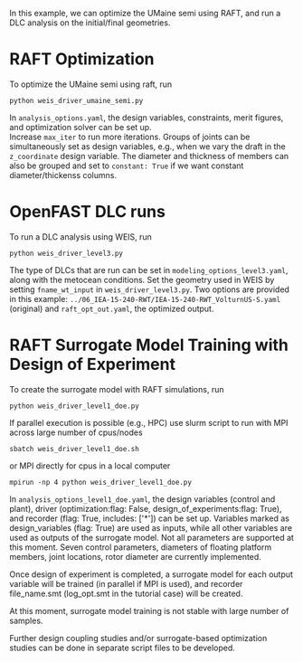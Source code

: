 In this example, we can optimize the UMaine semi using RAFT, and run a DLC analysis on the initial/final geometries.

# RAFT Optimization
To optimize the UMaine semi using raft, run
 ```
 python weis_driver_umaine_semi.py
 ```
 
 In `analysis_options.yaml`, the design variables, constraints, merit figures, and optimization solver can be set up.  
 Increase `max_iter` to run more iterations.
 Groups of joints can be simultaneously set as design variables, e.g., when we vary the draft in the `z_coordinate` design variable.
 The diameter and thickness of members can also be grouped and set to `constant: True` if we want constant diameter/thickenss columns.
 
 # OpenFAST DLC runs
 To run a DLC analysis using WEIS, run
  ```
 python weis_driver_level3.py
  ```
  
 The type of DLCs that are run can be set in `modeling_options_level3.yaml`, along with the metocean conditions.
 Set the geometry used in WEIS by setting `fname_wt_input` in `weis_driver_level3.py`. 
 Two options are provided in this example: `../06_IEA-15-240-RWT/IEA-15-240-RWT_VolturnUS-S.yaml` (original) and `raft_opt_out.yaml`, the optimized output.

 
# RAFT Surrogate Model Training with Design of Experiment
To create the surrogate model with RAFT simulations, run
 ```
 python weis_driver_level1_doe.py
 ```
 If parallel execution is possible (e.g., HPC) use slurm script to run with MPI across large number of cpus/nodes
 ```
 sbatch weis_driver_level1_doe.sh
 ```
 or MPI directly for cpus in a local computer
 ```
 mpirun -np 4 python weis_driver_level1_doe.py
 ```

 In `analysis_options_level1_doe.yaml`, the design variables (control and plant), driver (optimization:flag: False, design_of_experiments:flag: True), and recorder (flag: True, includes: ['*']) can be set up. Variables marked as design_variables (flag: True) are used as inputs, while all other variables are used as outputs of the surrogate model. Not all parameters are supported at this moment. Seven control parameters, diameters of floating platform members, joint locations, rotor diameter are currently implemented.
 
 Once design of experiment is completed, a surrogate model for each output variable will be trained (in parallel if MPI is used), and recorder file_name.smt (log_opt.smt in the tutorial case) will be created.

 At this moment, surrogate model training is not stable with large number of samples.

 Further design coupling studies and/or surrogate-based optimization studies can be done in separate script files to be developed.
 
